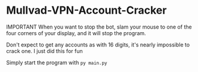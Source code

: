 # Mullvad-VPN-Account-Cracker

IMPORTANT
When you want to stop the bot, slam your mouse to one of the four corners of your display, and it will stop the program.

Don't expect to get any accounts as with 16 digits, it's nearly impossible to crack one. I just did this for fun

Simply start the program with `py main.py`
